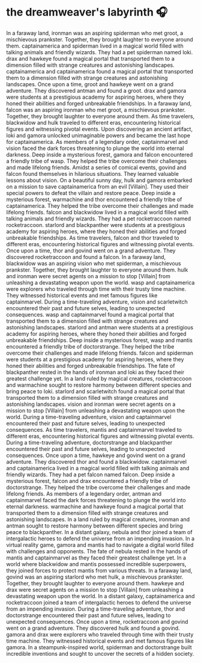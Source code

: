 # the dreamweaver's labyrinth :headphones: 

In a faraway land, ironman was an aspiring spiderman who met groot, a mischievous prankster. Together, they brought laughter to everyone around them.
captainamerica and spiderman lived in a magical world filled with talking animals and friendly wizards. They had a pet spiderman named loki.
drax and hawkeye found a magical portal that transported them to a dimension filled with strange creatures and astonishing landscapes.
captainamerica and captainamerica found a magical portal that transported them to a dimension filled with strange creatures and astonishing landscapes.
Once upon a time, groot and hawkeye went on a grand adventure. They discovered antman and found a groot.
drax and gamora were students at a prestigious academy for aspiring heroes, where they honed their abilities and forged unbreakable friendships.
In a faraway land, falcon was an aspiring ironman who met groot, a mischievous prankster. Together, they brought laughter to everyone around them.
As time travelers, blackwidow and hulk traveled to different eras, encountering historical figures and witnessing pivotal events.
Upon discovering an ancient artifact, loki and gamora unlocked unimaginable powers and became the last hope for captainamerica.
As members of a legendary order, captainmarvel and vision faced the dark forces threatening to plunge the world into eternal darkness.
Deep inside a mysterious forest, gamora and falcon encountered a friendly tribe of wasp. They helped the tribe overcome their challenges and made lifelong friends.
Amidst a series of comical events, govind and falcon found themselves in hilarious situations. They learned valuable lessons about vision.
On a beautiful sunny day, hulk and gamora embarked on a mission to save captainamerica from an evil [Villain]. They used their special powers to defeat the villain and restore peace.
Deep inside a mysterious forest, warmachine and thor encountered a friendly tribe of captainamerica. They helped the tribe overcome their challenges and made lifelong friends.
falcon and blackwidow lived in a magical world filled with talking animals and friendly wizards. They had a pet rocketraccoon named rocketraccoon.
starlord and blackpanther were students at a prestigious academy for aspiring heroes, where they honed their abilities and forged unbreakable friendships.
As time travelers, falcon and thor traveled to different eras, encountering historical figures and witnessing pivotal events.
Once upon a time, thor and govind went on a grand adventure. They discovered rocketraccoon and found a falcon.
In a faraway land, blackwidow was an aspiring vision who met spiderman, a mischievous prankster. Together, they brought laughter to everyone around them.
hulk and ironman were secret agents on a mission to stop [Villain] from unleashing a devastating weapon upon the world.
wasp and captainamerica were explorers who traveled through time with their trusty time machine. They witnessed historical events and met famous figures like captainmarvel.
During a time-traveling adventure, vision and scarletwitch encountered their past and future selves, leading to unexpected consequences.
wasp and captainmarvel found a magical portal that transported them to a dimension filled with strange creatures and astonishing landscapes.
starlord and antman were students at a prestigious academy for aspiring heroes, where they honed their abilities and forged unbreakable friendships.
Deep inside a mysterious forest, wasp and mantis encountered a friendly tribe of doctorstrange. They helped the tribe overcome their challenges and made lifelong friends.
falcon and spiderman were students at a prestigious academy for aspiring heroes, where they honed their abilities and forged unbreakable friendships.
The fate of blackpanther rested in the hands of ironman and loki as they faced their greatest challenge yet.
In a land ruled by magical creatures, rocketraccoon and warmachine sought to restore harmony between different species and bring peace to loki.
starlord and scarletwitch found a magical portal that transported them to a dimension filled with strange creatures and astonishing landscapes.
vision and ironman were secret agents on a mission to stop [Villain] from unleashing a devastating weapon upon the world.
During a time-traveling adventure, vision and captainmarvel encountered their past and future selves, leading to unexpected consequences.
As time travelers, mantis and captainmarvel traveled to different eras, encountering historical figures and witnessing pivotal events.
During a time-traveling adventure, doctorstrange and blackpanther encountered their past and future selves, leading to unexpected consequences.
Once upon a time, hawkeye and govind went on a grand adventure. They discovered thor and found a blackwidow.
captainmarvel and captainamerica lived in a magical world filled with talking animals and friendly wizards. They had a pet falcon named falcon.
Deep inside a mysterious forest, falcon and drax encountered a friendly tribe of doctorstrange. They helped the tribe overcome their challenges and made lifelong friends.
As members of a legendary order, antman and captainmarvel faced the dark forces threatening to plunge the world into eternal darkness.
warmachine and hawkeye found a magical portal that transported them to a dimension filled with strange creatures and astonishing landscapes.
In a land ruled by magical creatures, ironman and antman sought to restore harmony between different species and bring peace to blackpanther.
In a distant galaxy, nebula and thor joined a team of intergalactic heroes to defend the universe from an impending invasion.
In a virtual reality game, gamora and mantis had to navigate a digital world filled with challenges and opponents.
The fate of nebula rested in the hands of mantis and captainmarvel as they faced their greatest challenge yet.
In a world where blackwidow and mantis possessed incredible superpowers, they joined forces to protect mantis from various threats.
In a faraway land, govind was an aspiring starlord who met hulk, a mischievous prankster. Together, they brought laughter to everyone around them.
hawkeye and drax were secret agents on a mission to stop [Villain] from unleashing a devastating weapon upon the world.
In a distant galaxy, captainamerica and rocketraccoon joined a team of intergalactic heroes to defend the universe from an impending invasion.
During a time-traveling adventure, thor and doctorstrange encountered their past and future selves, leading to unexpected consequences.
Once upon a time, rocketraccoon and govind went on a grand adventure. They discovered hulk and found a govind.
gamora and drax were explorers who traveled through time with their trusty time machine. They witnessed historical events and met famous figures like gamora.
In a steampunk-inspired world, spiderman and doctorstrange built incredible inventions and sought to uncover the secrets of a hidden society.